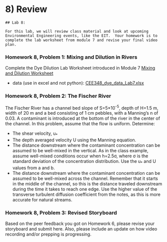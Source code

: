 # 8) Review


```note
## Lab 8:

For this lab, we will review class material and look at upcoming Environmental Engineering events, like the EIT.  Your homework is to complete the lab worksheet from module 7 and revise your final video plan.

```

### Homework 8, Problem 1: Mixing and Dilution in Rivers

Complete the Dye Dilution Lab Worksheet introduced in Module 7
[Mixing and Dilution Worksheet](lab7/CEE348_Spring_2022_Week9Lab.pdf)
 * data (use in excel and not python): [CEE348_dye_data_Lab7.xlsx](data/CEE348_dye_data_Lab7.xlsx)
 
### Homework 8, Problem 2: The Fischer River

The Fischer River has a channel bed slope of S=5×10<sup>-5</sup>, depth of H=1.5 m, width of 20 m and a bed consisting of 1 cm pebbles, with a Manning’s n of 0.03.  A contaminant is introduced at the bottom of the river in the center of the channel. In this problem, assume that the flow is uniform. Determine:
* The shear velocity, u<sub>*</sub>
* The depth averaged velocity U using the Manning equation.
* The distance downstream where the contaminant concentration can be assumed to be well-mixed in the vertical. As in the class example, assume well-mixed conditions occur when h=2.5σ, where σ is the standard deviation of the concentration distribution.  Use the u<sub>*</sub>  and U values from a and b.
* The distance downstream where the contaminant concentration can be assumed to be well-mixed across the channel.  Remember that it starts in the middle of the channel, so this is the distance traveled downstream during the time it takes to reach one edge.  Use the higher value of the transverse turbulent diffusion coefficient from the notes, as this is more accurate for natural streams.
 
### Homework 8, Problem 3: Revised Storyboard
 
Based on the peer feedback you got on Homework 6, please revise your storyboard and submit here.  Also, please include an update on how video recording and/or prepping is progressing.
